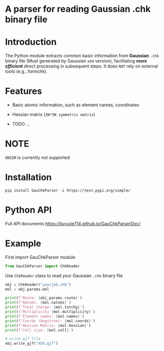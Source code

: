 # A parser for reading Gaussian .chk binary file



# Introduction

The Python module extracts common basic information from **Gaussian** `.chk` binary file (Must generated by Gaussian `x64` version), facilitating ***more efficient*** direct processing in subsequent steps. It does `NOT` rely on external tools (e.g., formchk).



# Features

* Basic atomic information, such as element names, coordinates

* Hessian matrix (`3N*3N symmetric matrix`)

* TODO ...



# NOTE

`ONIOM` is currently not supported



# Installation

```
pip install GauChkParser -i https://test.pypi.org/simple/
```



# Python API

Full API documents https://liuyujie714.github.io/GauChkParserDoc/



# Example

First import GauChkParser module
```python
from GauChkParser import ChkReader
```



Use `ChkReader` class to read your Gaussian `.chk` binary file

```python
obj = ChkReader("yourjob.chk")
mol = obj.params.mol

print(f'Route: {obj.params.route}')
print(f'Natoms: {mol.natoms}')
print(f'Total charge: {mol.totchg}')
print(f'Multiplicity {mol.multiplicity}')
print(f'Element names: {mol.names}')
print(f'Coords (Angstrom): {mol.coords}')
print(f'Hessian Matrix: {mol.hessian}')
print(f'Cell size: {mol.cell}')

# write gjf file
obj.write_gjf("XXX.gjf")
```

